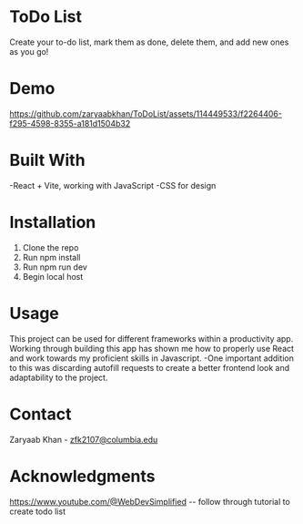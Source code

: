 # ToDo List
Create your to-do list, mark them as done, delete them, and add new ones as you go!

# Demo

https://github.com/zaryaabkhan/ToDoList/assets/114449533/f2264406-f295-4598-8355-a181d1504b32

# Built With
-React + Vite, working with JavaScript 
-CSS for design

# Installation
1. Clone the repo
2. Run npm install
3. Run npm run dev
4. Begin local host

# Usage
This project can be used for different frameworks within a productivity app. Working through building this app has shown me how to properly use React and work towards my proficient skills in Javascript. 
-One important addition to this was discarding autofill requests to create a better frontend look and adaptability to the project. 

# Contact
Zaryaab Khan - zfk2107@columbia.edu

# Acknowledgments
https://www.youtube.com/@WebDevSimplified -- follow through tutorial to create todo list

